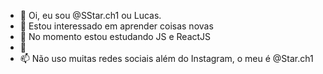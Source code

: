 - 👋 Oi, eu sou @SStar.ch1 ou Lucas.
- 👀 Estou interessado em aprender coisas novas
- 🌱 No momento estou estudando JS e ReactJS
- 💞️ 
- 📫 Não uso muitas redes sociais além do Instagram, o meu é @Star.ch1 

<!---
SStarCh1/SStarCh1 is a ✨ special ✨ repository because its `README.md` (this file) appears on your GitHub profile.
You can click the Preview link to take a look at your changes.
--->
